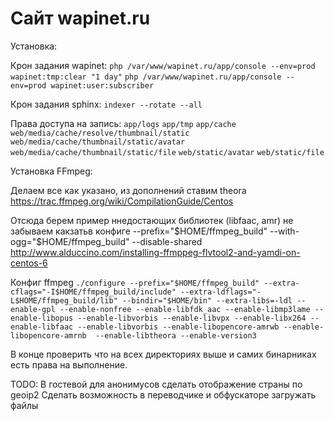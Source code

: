 Сайт wapinet.ru
========================

Установка:

Крон задания wapinet:
`php /var/www/wapinet.ru/app/console --env=prod wapinet:tmp:clear "1 day"`
`php /var/www/wapinet.ru/app/console --env=prod wapinet:user:subscriber`

Крон задания sphinx:
`indexer --rotate --all`


Права доступа на запись:
`app/logs`
`app/tmp`
`app/cache`
`web/media/cache/resolve/thumbnail/static`
`web/media/cache/thumbnail/static/avatar`
`web/media/cache/thumbnail/static/file`
`web/static/avatar`
`web/static/file`


Установка FFmpeg:

Делаем все как указано, из дополнений ставим theora
https://trac.ffmpeg.org/wiki/CompilationGuide/Centos

Отсюда берем пример ннедостающих библиотек (libfaac, amr) не забываем какзатьв  конфиге --prefix="$HOME/ffmpeg_build" --with-ogg="$HOME/ffmpeg_build" --disable-shared
http://www.alduccino.com/installing-ffmppeg-flvtool2-and-yamdi-on-centos-6


Конфиг ffmpeg
`./configure --prefix="$HOME/ffmpeg_build" --extra-cflags="-I$HOME/ffmpeg_build/include" --extra-ldflags="-L$HOME/ffmpeg_build/lib" --bindir="$HOME/bin" --extra-libs=-ldl --enable-gpl --enable-nonfree --enable-libfdk_aac --enable-libmp3lame --enable-libopus --enable-libvorbis --enable-libvpx --enable-libx264 --enable-libfaac --enable-libvorbis --enable-libopencore-amrwb --enable-libopencore-amrnb  --enable-libtheora --enable-version3`


В конце проверить что на всех директориях выше и самих бинарниках есть права на выполнение.



TODO:
В гостевой для анонимусов сделать отображение страны по geoip2
Сделать возможность в переводчике и обфускаторе загружать файлы
